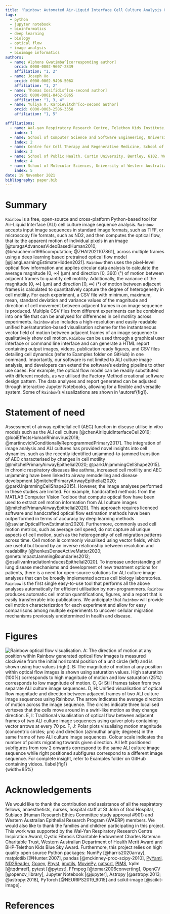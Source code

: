 ```yaml
---
title: 'Rainbow: Automated Air-Liquid Interface Cell Culture Analysis Using Deep Optical Flow'
tags:
  - python
  - jupyter notebook
  - bioinformatics
  - deep learning
  - biology
  - optical flow
  - image analysis
  - bioimage informatics
authors:
  - name: Alphons Gwatimba^[corresponding author]
    orcid: 0000-0002-9607-2839
    affiliation: "1, 2"
  - name: Joseph Ho
    orcid: 0000-0002-9496-506X
    affiliation: "1, 2"
  - name: Thomas Iosifidis^[co-second author]
    orcid: 0000-0001-8462-5865
    affiliation: "1, 3, 4"
  - name: Yuliya V. Karpievitch^[co-second author]
    orcid: 0000-0003-2586-3358
    affiliation: "1, 5"

affiliations:
  - name: Wal-yan Respiratory Research Centre, Telethon Kids Institute, University of Western Australia, Nedlands, 6009, Western Australia, Australia
    index: 1
  - name: School of Computer Science and Software Engineering, University of Western Australia, Nedlands, 6009, Western Australia, Australia
    index: 2
  - name: Centre for Cell Therapy and Regenerative Medicine, School of Medicine, University of Western Australia, Nedlands, 6009, Western Australia, Australia
    index: 3
  - name: School of Public Health, Curtin University, Bentley, 6102, Western Australia, Australia
    index: 4
  - name: School of Molecular Sciences, University of Western Australia, Nedlands, 6009, Western Australia, Australia
    index: 5
date: 19 November 2021
bibliography: paper.bib
---
```


# Summary

`Rainbow` is a free, open-source and cross-platform Python-based tool for Air-Liquid Interface (ALI) cell culture image sequence analysis. `Rainbow` accepts input image sequences in standard image formats, such as TIFF, or microscopy file formats, such as ND2, and then computes the optical flow, that is: the apparent motion of individual pixels in an image [@turagaAdvancesVideoBasedHuman2010; @beauchemin1995computation; @ZHAI2021107861], across multiple frames using a deep learning based pretrained optical flow model [@jiangLearningEstimateHidden2021]. `Rainbow` then uses the pixel-level optical flow information and applies circular data analysis to calculate the average magnitude [0, ∞] (μm) and direction [0, 360) (°) of motion between adjacent frames to quantify cell motility. Additionally, the variance of the magnitude [0, ∞] (μm) and direction [0, ∞] (°) of motion between adjacent frames is calculated to quantitatively capture the degree of heterogeneity in cell motility. For each experiment, a CSV file with minimum, maximum, mean, standard deviation and variance values of the magnitude and direction of cell movement between adjacent frames in an image sequence is produced. Multiple CSV files from different experiments can be combined into one file that can be analysed for differences in cell motility across experiments. `Rainbow` also includes a high-resolution and easily readable unified hue/saturation-based visualisation scheme for the instantaneous vector field of motion between adjacent frames of an image sequence to qualitatively show cell motion. `Rainbow` can be used through a graphical user interface or command line interface and can generate a HTML report containing output images, videos, publication ready figures, and CSV files detailing cell dynamics (refer to Examples folder on GitHub) in one command. Importantly, our software is not limited to ALI culture image analysis, and developers can extend the software’s existing pipeline to other use cases. For example, the optical flow model can be readily substituted with different models, as we utilised the Factory Method creational software design pattern. The data analyses and report generated can be adjusted through interactive Jupyter Notebooks, allowing for a flexible and versatile system. Some of `Rainbow`’s visualizations are shown in \autoref{fig1}.

# Statement of need

Assessment of airway epithelial cell (AEC) function in disease utilise in vitro models such as the ALI cell culture [@chenAirliquidInterfaceCell2019; @looiEffectsHumanRhinovirus2018; @martinovichConditionallyReprogrammedPrimary2017]. The integration of image analysis and ALI cultures has provided novel insights into cell dynamics, such as the recently identified unjammed-to-jammed transition of AEC characterised by changes in cell motility [@mitchelPrimaryAirwayEpithelial2020; @parkUnjammingCellShape2015]. In chronic respiratory diseases like asthma, increased cell motility and AEC unjamming have been linked to airway remodelling and disease development [@mitchelPrimaryAirwayEpithelial2020; @parkUnjammingCellShape2015]. However, the image analyses performed in these studies are limited. For example, handcrafted methods from the MATLAB Computer Vision Toolbox that compute optical flow have been used to extract cell motion information from ALI culture images [@mitchelPrimaryAirwayEpithelial2020]. This approach requires licenced software and handcrafted optical flow estimation methods have been outperformed in terms of accuracy by deep learning methods [@savianOpticalFlowEstimation2020]. Furthermore, commonly used cell motion metrics, such as average cell speed, do not capture all unique aspects of cell motion, such as the heterogeneity of cell migration patterns across time. Cell motion is commonly visualised using vector fields, which are useful but bound by an inverse relationship between resolution and readability [@henkesDenseActiveMatter2020; @nnetuImpactJammingBoundaries2012; @osullivanIrradiationInducesEpithelial2020]. To increase understanding of lung disease mechanisms and development of new treatment options for patients, there is a need for open-source solutions for ALI culture image analyses that can be broadly implemented across cell biology laboratories. `Rainbow` is the first single easy-to-use tool that performs all the above analyses automatically for efficient utilisation by non-programmers. `Rainbow` produces automatic cell motion quantifications, figures, and a report that is easily transferrable into publications. We anticipate that `Rainbow` will provide cell motion characterization for each experiment and allow for easy comparisons among multiple experiments to uncover cellular migration mechanisms previously undetermined in health and disease.

# Figures

![`Rainbow` optical flow visualisation. **A:** The direction of motion at any position within `Rainbow` generated optical flow images is measured clockwise from the initial horizontal position of a unit circle (left) and is shown using hue values (right). **B:** The magnitude of motion at any position within optical flow images is shown using saturation values. High saturation (100%) corresponds to high magnitude of motion and low saturation (25%) corresponds to low magnitude of motion. **C, G:** Still frames taken from two separate ALI culture image sequences. **D, H:** Unified visualisation of optical flow magnitude and direction between adjacent frames of two ALI culture image sequences using `Rainbow`. The arrow indicates the average direction of motion across the image sequence. The circles indicate three localised vortexes that the cells move around in a swirl-like motion as they change direction. **E, I:** Traditional visualisation of optical flow between adjacent frames of two ALI culture image sequences using quiver plots containing vector arrows at every 70 px. **F, J:** Polar plots visualising motion magnitude (concentric circles; µm) and direction (azimuthal angle; degrees) in the same frame of two ALI culture image sequences. Colour scale indicates the number of points migrating towards given direction. All left positioned subfigures from row 2 onwards correspond to the same ALI culture image sequence while right positioned subfigures correspond to a different image sequence. For complete insight, refer to Examples folder on GitHub containing videos. \label{fig1}](figure_1.png){width=65%}

# Acknowledgements

We would like to thank the contribution and assistance of all the respiratory fellows, anaesthetists, nurses, hospital staff at St John of God Hospital, Subiaco (Human Research Ethics Committee study approval #901) and Western Australian Epithelial Research Program (WAERP) members. We would also like to thank the families and children participating in this project. This work was supported by the Wal-Yan Respiratory Research Centre Inspiration Award, Cystic Fibrosis Charitable Endowment Charles Bateman Charitable Trust, Western Australian Department of Health Merit Award and BHP-Telethon Kids Blue Sky Award. Furthermore, this project relies on high quality open source Python packages: NumPy [@harris2020array], matplotlib [@Hunter:2007], pandas [@mckinney-proc-scipy-2010], [PyYaml](https://pyyaml.org/wiki/PyYAMLDocumentation), [ND2Reader](https://github.com/Open-Science-Tools/nd2reader), [Gooey](https://github.com/chriskiehl/Gooey), [Physt](https://physt.readthedocs.io/en/latest/index.html#), [imutils](https://github.com/PyImageSearch/imutils), [MoviePy](https://zulko.github.io/moviepy/), [natsort](https://github.com/SethMMorton/natsort), [PIMS](http://soft-matter.github.io/pims/v0.5/#), tqdm [@tqdmref], pytest [@pytest], FFmpeg [@tomar2006converting], OpenCV [@opencv_library], Jupyter Notebook [@jupyter], Astropy [@astropy:2013; @astropy:2018], PyTorch [@NEURIPS2019_9015] and scikit-image [@scikit-image].

# References

